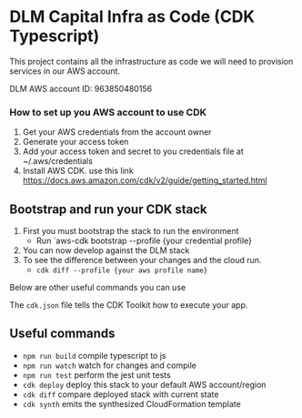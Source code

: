 # DLM Capital Infra as Code (CDK Typescript)

This project contains all the infrastructure as code we will need to provision services in our AWS account.

DLM AWS account ID: 963850480156

### How to set up you AWS account to use CDK
1. Get your AWS credentials from the account owner
2. Generate your access token
3. Add your access token and secret to you credentials file at ~/.aws/credentials
4. Install AWS  CDK. use this link https://docs.aws.amazon.com/cdk/v2/guide/getting_started.html


## Bootstrap and run your CDK stack
1. First you must bootstrap the stack to run the environment
   - Run `aws-cdk bootstrap --profile {your credential profile}
2. You can now develop against the DLM stack
3. To see the difference between your changes and the cloud run.
   - ``cdk diff --profile {your aws profile name}``

Below are other useful commands you can use

The `cdk.json` file tells the CDK Toolkit how to execute your app.

## Useful commands

* `npm run build`   compile typescript to js
* `npm run watch`   watch for changes and compile
* `npm run test`    perform the jest unit tests
* `cdk deploy`      deploy this stack to your default AWS account/region
* `cdk diff`        compare deployed stack with current state
* `cdk synth`       emits the synthesized CloudFormation template
